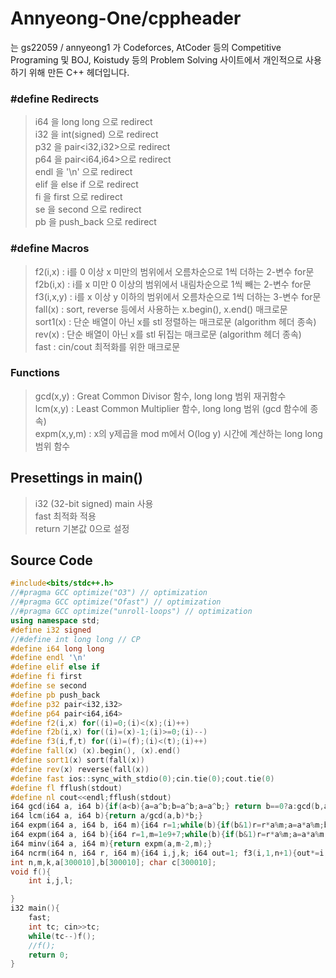 # Annyeong-One/cppheader
는 gs22059 / annyeong1 가 Codeforces, AtCoder 등의 Competitive Programing 및 BOJ, Koistudy 등의 Problem Solving 사이트에서 개인적으로 사용하기 위해 만든 C++ 헤더입니다. 
### #define Redirects
> i64 을 long long 으로 redirect \
> i32 을 int(signed) 으로 redirect \
> p32 을 pair<i32,i32>으로 redirect \
> p64 을 pair<i64,i64>으로 redirect \
> endl 을 '\n' 으로 redirect \
> elif 을 else if 으로 redirect \
> fi 을 first 으로 redirect \
> se 을 second 으로 redirect \
> pb 을 push_back 으로 redirect
### #define Macros
> f2(i,x) : i를 0 이상 x 미만의 범위에서 오름차순으로 1씩 더하는 2-변수 for문 \
> f2b(i,x) : i를 x 미만 0 이상의 범위에서 내림차순으로 1씩 빼는 2-변수 for문 \
> f3(i,x,y) : i를 x 이상 y 이하의 범위에서 오름차순으로 1씩 더하는 3-변수 for문 \
> fall(x) : sort, reverse 등에서 사용하는 x.begin(), x.end() 매크로문 \
> sort1(x) : 단순 배열이 아닌 x를 stl 정렬하는 매크로문 (algorithm 헤더 종속) \
> rev(x) : 단순 배열이 아닌 x를 stl 뒤집는 매크로문 (algorithm 헤더 종속) \
> fast : cin/cout 최적화를 위한 매크로문
### Functions
> gcd(x,y) : Great Common Divisor 함수, long long 범위 재귀함수 \
> lcm(x,y) : Least Common Multiplier 함수, long long 범위 (gcd 함수에 종속) \
> expm(x,y,m) : x의 y제곱을 mod m에서 O(log y) 시간에 계산하는 long long 범위 함수 
## Presettings in main()
> i32 (32-bit signed) main 사용 \
> fast 최적화 적용 \
> return 기본값 0으로 설정
## Source Code
```c++
#include<bits/stdc++.h>
//#pragma GCC optimize("O3") // optimization
//#pragma GCC optimize("Ofast") // optimization
//#pragma GCC optimize("unroll-loops") // optimization
using namespace std;
#define i32 signed
//#define int long long // CP
#define i64 long long
#define endl '\n'
#define elif else if
#define fi first
#define se second
#define pb push_back
#define p32 pair<i32,i32>
#define p64 pair<i64,i64>
#define f2(i,x) for((i)=0;(i)<(x);(i)++)
#define f2b(i,x) for((i)=(x)-1;(i)>=0;(i)--)
#define f3(i,f,t) for((i)=(f);(i)<(t);(i)++)
#define fall(x) (x).begin(), (x).end()
#define sort1(x) sort(fall(x))
#define rev(x) reverse(fall(x))
#define fast ios::sync_with_stdio(0);cin.tie(0);cout.tie(0)
#define fl fflush(stdout)
#define nl cout<<endl;fflush(stdout)
i64 gcd(i64 a, i64 b){if(a<b){a=a^b;b=a^b;a=a^b;} return b==0?a:gcd(b,a%b);}
i64 lcm(i64 a, i64 b){return a/gcd(a,b)*b;}
i64 expm(i64 a, i64 b, i64 m){i64 r=1;while(b){if(b&1)r=r*a%m;a=a*a%m;b>>=1;}return r%m;}
i64 expm(i64 a, i64 b){i64 r=1,m=1e9+7;while(b){if(b&1)r=r*a%m;a=a*a%m;b>>=1;}return r%m;}
i64 minv(i64 a, i64 m){return expm(a,m-2,m);}
i64 ncrm(i64 n, i64 r, i64 m){i64 i,j,k; i64 out=1; f3(i,1,n+1){out*=i;out%=m;}f3(i,1,r+1){out*=minv(i,m);out%=m;}f3(i,1,n-r+1){out*=minv(i,m);out%=m;}return out%m;}
int n,m,k,a[300010],b[300010]; char c[300010];
void f(){
    int i,j,l;

}
i32 main(){
    fast;
    int tc; cin>>tc;
    while(tc--)f();
    //f();
    return 0;
}
```
